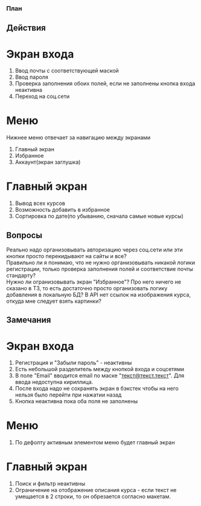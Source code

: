### План
## Действия
# Экран входа
1. Ввод почты с соответствующей маской  
2. Ввод пароля  
3. Проверка заполнения обоих полей, если не заполнены кнопка входа неактивна  
4. Переход на соц.сети  

# Меню
Нижнее меню отвечает за навигацию между экранами
1. Главный экран
2. Избранное
3. Аккаунт(экран заглушка)

# Главный экран
1. Вывод всех курсов  
2. Возможность добавить в избранное
3. Сортировка по дате(по убыванию, сначала самые новые курсы)

## Вопросы
Реально надо организовывать авторизацию через соц.сети или эти кнопки просто перекидывают на сайты и все?  
Правильно ли я понимаю, что не нужно организовывать никакой логики регистрации, только проверка заполнения полей и соответствие почты стандарту?  
Нужно ли огранизовывать экран "Избранное"? Про него ничего не сказано в ТЗ, то есть достаточно просто организовать логику добавления в локальную БД?
В API нет ссылок на изображения курса, откуда мне следует взять картинки?


## Замечания
# Экран входа
1. Регистрация и "Забыли пароль" - неактивны   
2. Есть небольшой разделитель между кнопкой входа и соцсетями
3. В поле "Email" вводится email по маске "текст@текст.текст". Для ввода недоступна кириллица. 
4. После входа надо не сохранять экран в бэкстек чтобы на него нельзя было перейти при нажатии назад
5. Кнопка неактивна пока оба поля не заполнены

# Меню
1. По дефолту активным элементом меню будет главный экран

# Главный экран
1. Поиск и фильтр неактивны
2. Ограничение на отображение описания курса - если текст не умещается в 2 строки, то он обрезается согласно макетам.